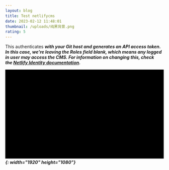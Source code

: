 ```yaml
---
layout: blog
title: Test netlifycms
date: 2023-02-12 11:48:01
thumbnail: /uploads/纯黑背景.png
rating: 5
---
```

This authenticates ***with your Git host and generates an API access token. In this case, we're leaving the Roles field blank, which means any logged in user may access the CMS. For information on changing this, check the&nbsp;[Netlify Identity documentation](https://www.netlify.com/docs/identity/).***

***![](/uploads/纯黑背景-1.png){: width="1920" height="1080"}***